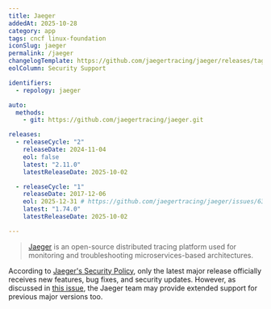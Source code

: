 ```yaml
---
title: Jaeger
addedAt: 2025-10-28
category: app
tags: cncf linux-foundation
iconSlug: jaeger
permalink: /jaeger
changelogTemplate: https://github.com/jaegertracing/jaeger/releases/tag/v__LATEST__
eolColumn: Security Support

identifiers:
  - repology: jaeger

auto:
  methods:
    - git: https://github.com/jaegertracing/jaeger.git

releases:
  - releaseCycle: "2"
    releaseDate: 2024-11-04
    eol: false
    latest: "2.11.0"
    latestReleaseDate: 2025-10-02

  - releaseCycle: "1"
    releaseDate: 2017-12-06
    eol: 2025-12-31 # https://github.com/jaegertracing/jaeger/issues/6321
    latest: "1.74.0"
    latestReleaseDate: 2025-10-02

---
```


> [Jaeger](https://www.jaegertracing.io/) is an open-source distributed tracing platform used for monitoring and troubleshooting microservices-based architectures.

According to [Jaeger's Security Policy](https://github.com/jaegertracing/jaeger?tab=security-ov-file#supported-versions), only the latest major release officially receives new features, bug fixes, and security updates.
However, as discussed in [this issue](https://github.com/jaegertracing/jaeger/issues/6321), the Jaeger team may provide extended support for previous major versions too.
